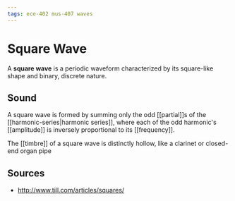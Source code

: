 ```yaml
---
tags: ece-402 mus-407 waves
---
```


# Square Wave

A **square wave** is a periodic waveform characterized by its square-like shape and binary, discrete nature.

## Sound

A square wave is formed by summing only the odd [[partial]]s of the [[harmonic-series|harmonic series]], where each of the odd harmonic's [[amplitude]] is inversely proportional to its [[frequency]].

The [[timbre]] of a square wave is distinctly hollow, like a clarinet or closed-end organ pipe

## Sources

- <http://www.till.com/articles/squares/>

